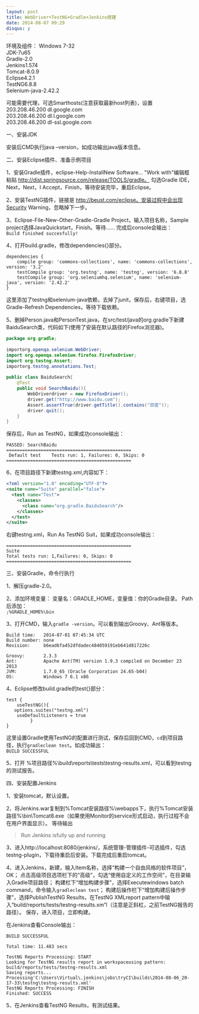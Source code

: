 ```yaml
---
layout: post
title: WebDriver+TestNG+Gradle+Jenkins搭建
date: 2014-08-07 09:29
disqus: y
---
```


环境及组件：
Windows 7-32   
JDK-7u65  
Gradle-2.0  
Jenkins1.574  
Tomcat-8.0.9  
Eclipse4.2.1  
TestNG6.8.8  
Selenium-java-2.42.2  
 
可能需要代理，可选Smarthosts(注意获取最新host列表)，设置  
203.208.46.200        dl.google.com  
203.208.46.200        dl.l.google.com  
203.208.46.200        dl-ssl.google.com  
 
一、安装JDK  

安装后CMD执行java –version，如成功输出java版本信息。  
 
二、安装Eclipse插件、准备示例项目  

1、安装Gradle插件，eclipse-Help-InstallNew Software... "Work with"编辑框粘贴
http://dist.springsource.com/release/TOOLS/gradle。
勾选Gradle IDE，Next，Next，I Accept，Finish，等待安装完毕，重启Eclipse。
 
2、安装TestNG插件，链接是
http://beust.com/eclipse。安装过程中会出现Security Warning，忽略掉下一步。
 
3、Eclipse-File-New-Other-Gradle-Gradle Project，输入项目名称，Sample project选择JavaQuickstart，Finish。等待……
完成后console会输出：  
`Build finished succesfully!`

4、打开build.gradle，修改dependencies{}部分。
  
```
dependencies {
    compile group: 'commons-collections', name: 'commons-collections', version: '3.2'
    testCompile group: 'org.testng', name: 'testng', version: '6.8.8'
    testCompile group: 'org.seleniumhq.selenium', name: 'selenium-java', version: '2.42.2'
}
```
这里添加了testng和selenium-java依赖，去掉了junit，保存后，右键项目，选Gradle-Refresh Dependencies，等待下载依赖。
 
5、删掉Person.java和PersonTest.java，在src/test/java的org.gradle下新建BaiduSearch类，代码如下(使用了安装在默认路径的Firefox浏览器)。
  
```java
package org.gradle;
 
importorg.openqa.selenium.WebDriver;
import org.openqa.selenium.firefox.FirefoxDriver;
import org.testng.Assert;
importorg.testng.annotations.Test;
 
public class BaiduSearch{  
    @Test
    public void SearchBaidu(){
        WebDriverdriver = new FirefoxDriver();
        driver.get("http://www.baidu.com");
        Assert.assertTrue(driver.getTitle().contains("百度"));
        driver.quit();
    }
}
```
保存后，Run as TestNG，如果成功console输出：
  
```
PASSED: SearchBaidu
===============================================
 Default test    Tests run: 1, Failures: 0, Skips: 0
===============================================
```
6、在项目路径下新建testng.xml,内容如下：
  
```xml
<?xml version="1.0" encoding="UTF-8"?>
<suite name="Suite" parallel="false">
  <test name="Test">
    <classes>
      <class name="org.gradle.BaiduSearch"/>
    </classes>
  </test>
</suite>
```

 右键testng.xml，Run As TestNG Suit，如果成功console输出：
   
```
===============================================
Suite
Total tests run: 1,Failures: 0, Skips: 0
===============================================
```

三、安装Gradle，命令行执行

1、解压gradle-2.0。

2、添加环境变量：
变量名：GRADLE_HOME，变量值：你的Gradle目录。
Path后添加：   
`;%GRADLE_HOME%\bin`

3、打开CMD，输入`gradle -version`。可以看到输出Groovy、Ant等版本。
  
```
Build time:   2014-07-01 07:45:34 UTC
Build number: none
Revision:     b6ead6fa452dfdadec484059191eb641d817226c
                                                      
Groovy:       2.3.3
Ant:          Apache Ant(TM) version 1.9.3 compiled on December 23 2013
JVM:          1.7.0_65 (Oracle Corporation 24.65-b04)
OS:           Windows 7 6.1 x86  
```
4、Eclipse修改build.gradle的test{}部分：
  
```
test {
    useTestNG(){ 
   options.suites("testng.xml")
    useDefaultListeners = true
         }
}
```
这里设置Gradle使用TestNG的配置进行测试，保存后回到CMD，`cd`到项目路径，执行`gradleclean test`。如成功输出：  
`BUILD SUCCESSFUL`  

5、打开 %项目路径%\build\reports\tests\testng-results.xml，可以看到testng的测试报告。  
 
四、安装配置Jenkins  

 
1、安装tomcat，默认设置。
 
2、将Jenkins.war复制到%Tomcat安装路径%\webapps下，执行%Tomcat安装路径%\bin\Tomcat8.exe（如果使用Monitor的service形式启动，执行过程不会在用户界面显示）。
等待输出  
> Run Jenkins isfully up and running  

3、进入http://localhost:8080/jenkins/，系统管理-管理插件-可选插件，勾选testng-plugin，下载待重启后安装。下载完成后重启tomcat。
 
4、进入Jenkins，新建，输入Item名称，选择“构建一个自由风格的软件项目”，OK；
点击高级项目选项栏下的“高级”，勾选“使用自定义的工作空间”，在目录输入Gradle项目路径；
构建栏下“增加构建步骤”，选择Executewindows batch command，命令输入`gradleclean test`；
构建后操作栏下“增加构建后操作步骤”，选择PublishTestNG Results，在TestNG XMLreport pattern中输入“build/reports/tests/testng-results.xm”l（注意是正斜杠，之前TestNG报告的路径）。
保存，进入项目，立即构建。
 
在Jenkins查看Console输出：  
  
```
BUILD SUCCESSFUL
 
Total time: 11.483 secs
 
TestNG Reports Processing: START
Looking for TestNG results report in workspaceusing pattern: build/reports/tests/testng-results.xml
Saving reports...
Processing'C:\Users\Virtual\.jenkins\jobs\tryCI\builds\2014-08-06_20-17-33\testng\testng-results.xml'
TestNG Reports Processing: FINISH
Finished: SUCCESS
```  
5、在Jenkins查看TestNG Results，有测试结果。
